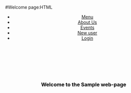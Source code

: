  #Welcome page:HTML
 
 <html>
    <head>
    <title>
        Welcome Page
    </title>
     <link rel="stylesheet" type="text/css" href="Welcome_page.css"></script>
    </head>
    <body>
        <div id="welcome-head">
            <header>
                <nav>
            <ul>
                <li>
                    <abbr title=" Menu"><a href=" ">Menu</a></abbr>
                </li>
                <li>
                    <abbr title="About Us"><a href=" ">About Us</a></abbr>
                </li>
                <li>
                <abbr title ="Events"><a href=" ">Events</a></abbr>
                </li>
                <li>
                    <abbr title="New User"><a href="Register_page.html">New user</a></abbr>
                </li>
                <li>
                    <abbr title ="Login"><a href="Login_page.html">Login</a></abbr>
                </li>
            </ul>
        </nav>
        </header><br><br><br>
        <div class="bodyinfo">
            <h3 style="text-align:center; color:black">
                Welcome to the Sample web-page
            </h3>
        </div>
        </div>
    </body>
</html>

